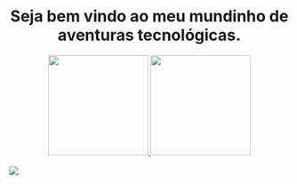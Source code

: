 <h1 align="center">
  Seja bem vindo ao meu mundinho de aventuras tecnológicas.
</h1>

<div align="center">
  <a href="https://github.com/izaelgs">
  <img height="180em" src="https://github-readme-stats.vercel.app/api?username=izaelgs&show_icons=true&theme=dark&include_all_commits=true&count_private=true"/>
  <img height="180em" src="https://github-readme-stats.vercel.app/api/top-langs/?username=izaelgs&layout=compact&langs_count=7&theme=dark"/>
</div>
<div style="display: inline_block"><br>  
  <img src="https://cdn.jsdelivr.net/gh/devicons/devicon/icons/bootstrap/bootstrap-original.svg" />           
</div>
